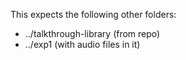 This expects the following other folders:

* ../talkthrough-library (from repo)
* ../exp1 (with audio files in it)